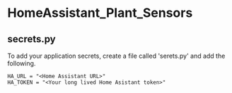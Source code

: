 # HomeAssistant_Plant_Sensors


## secrets.py

To add your application secrets, create a file called 'serets.py' and add the following.

```
HA_URL = "<Home Assistant URL>"
HA_TOKEN = "<Your long lived Home Asistant token>"
```